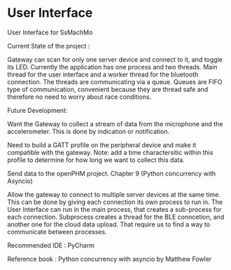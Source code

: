 # User Interface
User Interface for SsMachMo 

Current State of the project :

Gateway can scan for only one server device and connect to it, and toggle its LED.
Currently the application has one process and two threads. Main thread for the user interface and a worker thread for the bluetooth connection. The threads are communicating via a queue. Queues are FIFO type of communication, convenient because they are thread safe and therefore no need to worry about race conditions. 

Future Development: 

Want the Gateway to collect a stream of data from the microphone and the accelerometer. This is done by indication or notification. 

Need to build a GATT profile on the peripheral device and make it compatible with the gateway. Note: add a time charactersitic within this profile to determine for how long we want to collect this data. 

Send data to the openPHM project. Chapter 9 (Python concurrency with Asyncio) 

Allow the gateway to connect to multiple server devices at the same time. This can be done by giving each connection its own process to run in. The User Interface can run in the main process, that creates a sub-process for each connection. Subprocess creates a thread for the BLE conncetion, and another one for the cloud data upload. That require us to find a way to communicate between processes.

Recommended IDE : PyCharm

Reference book : Python concurrency with asyncio by Matthew Fowler
